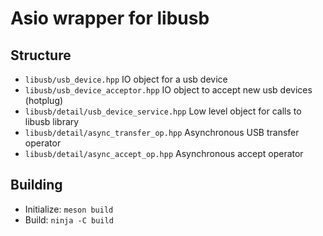 # Asio wrapper for libusb

## Structure

 * `libusb/usb_device.hpp` IO object for a usb device
 * `libusb/usb_device_acceptor.hpp` IO object to accept new usb devices (hotplug)
 * `libusb/detail/usb_device_service.hpp` Low level object for calls to libusb library
 * `libusb/detail/async_transfer_op.hpp` Asynchronous USB transfer operator
 * `libusb/detail/async_accept_op.hpp` Asynchronous accept operator

## Building

 * Initialize: `meson build`
 * Build: `ninja -C build`
